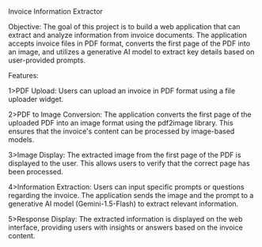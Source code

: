 Invoice Information Extractor

Objective:
The goal of this project is to build a web application that can extract and analyze information from invoice documents. The application accepts invoice files in PDF format, converts the first page of the PDF into an image, and utilizes a generative AI model to extract key details based on user-provided prompts.

Features:

1>PDF Upload:  Users can upload an invoice in PDF format using a file uploader widget.
   
2>PDF to Image Conversion: The application converts the first page of the uploaded PDF into an image format using the pdf2image library. This ensures that the invoice's 
  content can be processed by image-based models.
  
3>Image Display: The extracted image from the first page of the PDF is displayed to the user. This allows users to verify that the correct page has been processed.

4>Information Extraction: Users can input specific prompts or questions regarding the invoice. The application sends the image and the prompt to a generative AI model (Gemini-1.5-Flash) to extract relevant information.

5>Response Display: The extracted information is displayed on the web interface, providing users with insights or answers based on the invoice content.
